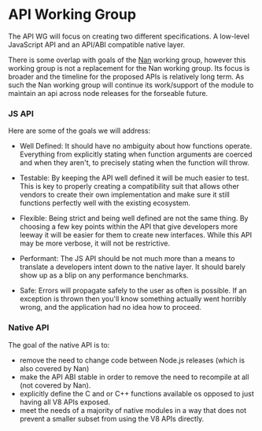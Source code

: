 # API Working Group

The API WG will focus on creating two different specifications. A low-level
JavaScript API and an API/ABI compatible native layer.

There is some overlap with goals of the [Nan](https://github.com/nodejs/nan) 
working group, however this working group is not a replacement for the Nan 
working group.  Its focus is broader and the timeline for the proposed
APIs is relatively long term.  As such the Nan working group will continue its
work/support of the module to maintain an api across node releases for 
the forseable future.


### JS API

Here are some of the goals we will address:

- Well Defined: It should have no ambiguity about how functions operate.
  Everything from explicitly stating when function arguments are coerced and
  when they aren't, to precisely stating when the function will throw.

- Testable: By keeping the API well defined it will be much easier to test.
  This is key to properly creating a compatibility suit that allows other
  vendors to create their own implementation and make sure it still functions
  perfectly well with the existing ecosystem.

- Flexible: Being strict and being well defined are not the same thing. By
  choosing a few key points within the API that give developers more leeway it
  will be easier for them to create new interfaces. While this API may be more
  verbose, it will not be restrictive.

- Performant: The JS API should be not much more than a means to translate a
  developers intent down to the native layer. It should barely show up as a
  blip on any performance benchmarks.

- Safe: Errors will propagate safely to the user as often is possible. If an
  exception is thrown then you'll know something actually went horribly wrong,
  and the application had no idea how to proceed.


### Native API

The goal of the native API is to:

* remove the need to change code between
  Node.js releases (which is also covered by Nan)
* make the API ABI stable in order to remove the need
  to recompile at all (not covered by Nan).  
* explicitly define the C and or C++ functions available os opposed to just
  having all V8 APIs exposed.
* meet the needs of a majority of native modules in a way that does not prevent
  a smaller subset from using the V8 APIs directly.

